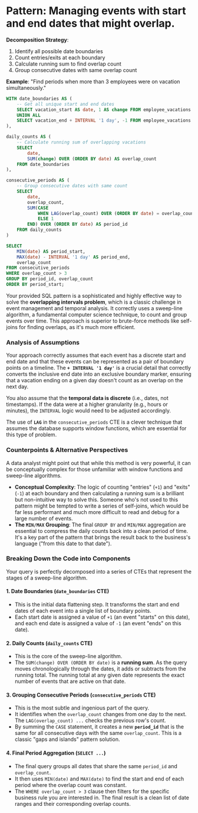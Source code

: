 # **Pattern**: Managing events with start and end dates that might overlap.

**Decomposition Strategy**:

1. Identify all possible date boundaries
2. Count entries/exits at each boundary
3. Calculate running sum to find overlap count
4. Group consecutive dates with same overlap count

**Example**: "Find periods when more than 3 employees were on vacation simultaneously."

```SQL
WITH date_boundaries AS (
    -- Get all unique start and end dates
    SELECT vacation_start AS date, 1 AS change FROM employee_vacations
    UNION ALL
    SELECT vacation_end + INTERVAL '1 day', -1 FROM employee_vacations
),

daily_counts AS (
    -- Calculate running sum of overlapping vacations
    SELECT
        date,
        SUM(change) OVER (ORDER BY date) AS overlap_count
    FROM date_boundaries
),

consecutive_periods AS (
    -- Group consecutive dates with same count
    SELECT
        date,
        overlap_count,
        SUM(CASE
            WHEN LAG(overlap_count) OVER (ORDER BY date) = overlap_count THEN 0
            ELSE 1
        END) OVER (ORDER BY date) AS period_id
    FROM daily_counts
)

SELECT
    MIN(date) AS period_start,
    MAX(date) - INTERVAL '1 day' AS period_end,
    overlap_count
FROM consecutive_periods
WHERE overlap_count > 3
GROUP BY period_id, overlap_count
ORDER BY period_start;
```

Your provided SQL pattern is a sophisticated and highly effective way to solve the **overlapping intervals problem**, which is a classic challenge in event management and temporal analysis. It correctly uses a sweep-line algorithm, a fundamental computer science technique, to count and group events over time. This approach is superior to brute-force methods like self-joins for finding overlaps, as it's much more efficient.


### Analysis of Assumptions

Your approach correctly assumes that each event has a discrete start and end date and that these events can be represented as a pair of boundary points on a timeline. The **`+ INTERVAL '1 day'`** is a crucial detail that correctly converts the inclusive end date into an exclusive boundary marker, ensuring that a vacation ending on a given day doesn't count as an overlap on the next day.

You also assume that the **temporal data is discrete** (i.e., dates, not timestamps). If the data were at a higher granularity (e.g., hours or minutes), the `INTERVAL` logic would need to be adjusted accordingly.

The use of **`LAG`** in the `consecutive_periods` CTE is a clever technique that assumes the database supports window functions, which are essential for this type of problem.

### Counterpoints & Alternative Perspectives

A data analyst might point out that while this method is very powerful, it can be conceptually complex for those unfamiliar with window functions and sweep-line algorithms.

* **Conceptual Complexity**: The logic of counting "entries" (`+1`) and "exits" (`-1`) at each boundary and then calculating a running sum is a brilliant but non-intuitive way to solve this. Someone who's not used to this pattern might be tempted to write a series of self-joins, which would be far less performant and much more difficult to read and debug for a large number of events.
* **The `MIN/MAX` Grouping**: The final `GROUP BY` and `MIN/MAX` aggregation are essential to compress the daily counts back into a clean period of time. It's a key part of the pattern that brings the result back to the business's language ("from this date to that date").

### Breaking Down the Code into Components

Your query is perfectly decomposed into a series of CTEs that represent the stages of a sweep-line algorithm.

#### **1. Date Boundaries (`date_boundaries` CTE)**

* This is the initial data flattening step. It transforms the start and end dates of each event into a single list of boundary points.
* Each start date is assigned a value of `+1` (an event "starts" on this date), and each end date is assigned a value of `-1` (an event "ends" on this date).

#### **2. Daily Counts (`daily_counts` CTE)**

* This is the core of the sweep-line algorithm.
* The `SUM(change) OVER (ORDER BY date)` is a **running sum**. As the query moves chronologically through the dates, it adds or subtracts from the running total. The running total at any given date represents the exact number of events that are active on that date. 

#### **3. Grouping Consecutive Periods (`consecutive_periods` CTE)**

* This is the most subtle and ingenious part of the query.
* It identifies when the `overlap_count` changes from one day to the next. The `LAG(overlap_count) ...` checks the previous row's count.
* By summing the `CASE` statement, it creates a new **`period_id`** that is the same for all consecutive days with the same `overlap_count`. This is a classic "gaps and islands" pattern solution.

#### **4. Final Period Aggregation (`SELECT ...`)**

* The final query groups all dates that share the same `period_id` and `overlap_count`.
* It then uses `MIN(date)` and `MAX(date)` to find the start and end of each period where the overlap count was constant.
* The `WHERE overlap_count > 3` clause then filters for the specific business rule you are interested in. The final result is a clean list of date ranges and their corresponding overlap counts.
